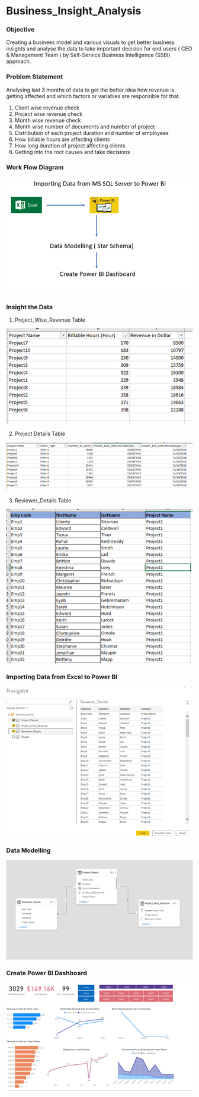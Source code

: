 # Business_Insight_Analysis

### Objective
Creating a businees model and various visuals to get better business insights and analyse the data to take important decision for end users ( CEO & Management Team ) by Self-Service Business Intelligence (SSBI) approach.

### Problem Statement
Analysing last 3 months of data to get the better idea how revenue is getting affected and which factors or variables are responsible for that.

1. Client wise revenue check
2. Project wise revenue check
3. Month wise revenue check
4. Month wise number of documents and number of project
5. Distribution of each project duration and number of employees
6. How billable hours are affecting clients
7. How long duration of project affecting clients
8. Getting into the root causes and take decisions

### Work Flow Diagram

![image](https://github.com/SuryaSD/Business_Insight_Analysis/blob/main/workflow.PNG)


### Insight the Data

1. Project_Wise_Revenue Table

![image](https://github.com/SuryaSD/Business_Insight_Analysis/blob/main/project_wise_revenue.PNG)

2. Project Details Table

![image](https://github.com/SuryaSD/Business_Insight_Analysis/blob/main/Project_Details.PNG)

3. Reviewer_Details Table

![image](https://github.com/SuryaSD/Business_Insight_Analysis/blob/main/Reviewer_Details.PNG)


### Importing Data from Excel to Power BI

![image](https://github.com/SuryaSD/Business_Insight_Analysis/blob/main/Importing_Data.PNG)

### Data Modelling

![image](https://github.com/SuryaSD/Business_Insight_Analysis/blob/main/Data_Modelling.PNG)

### Create Power BI Dashboard

![image](https://github.com/SuryaSD/Business_Insight_Analysis/blob/main/Dashboard.PNG)
